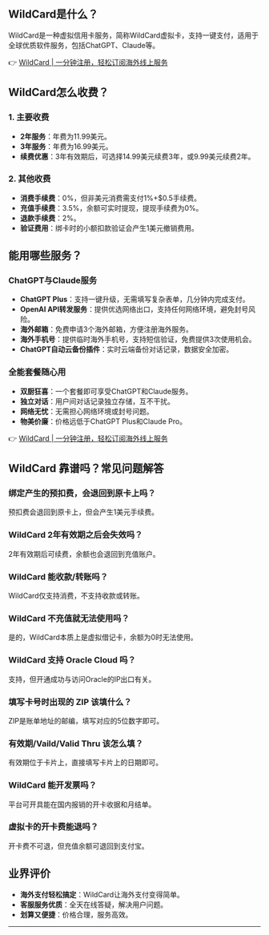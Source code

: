 ## WildCard是什么？

WildCard是一种虚拟信用卡服务，简称WildCard虚拟卡，支持一键支付，适用于全球优质软件服务，包括ChatGPT、Claude等。

👉 [WildCard | 一分钟注册，轻松订阅海外线上服务](https://bit.ly/bewildcard)

## WildCard怎么收费？

### 1. 主要收费

- **2年服务**：年费为11.99美元。
- **3年服务**：年费为16.99美元。
- **续费优惠**：3年有效期后，可选择14.99美元续费3年，或9.99美元续费2年。

### 2. 其他收费

- **消费手续费**：0%，但非美元消费需支付1%+$0.5手续费。
- **充值手续费**：3.5%，余额可实时提现，提现手续费为0%。
- **退款手续费**：2%。
- **验证费用**：绑卡时的小额扣款验证会产生1美元撤销费用。

## 能用哪些服务？

### ChatGPT与Claude服务

- **ChatGPT Plus**：支持一键升级，无需填写复杂表单，几分钟内完成支付。
- **OpenAI API转发服务**：提供优选网络出口，支持任何网络环境，避免封号风险。
- **海外邮箱**：免费申请3个海外邮箱，方便注册海外服务。
- **海外手机号**：提供临时海外手机号，支持短信验证，免费提供3次使用机会。
- **ChatGPT自动云备份插件**：实时云端备份对话记录，数据安全加密。

### 全能套餐随心用

- **双厨狂喜**：一个套餐即可享受ChatGPT和Claude服务。
- **独立对话**：用户间对话记录独立存储，互不干扰。
- **网络无忧**：无需担心网络环境或封号问题。
- **物美价廉**：价格远低于ChatGPT Plus和Claude Pro。

👉 [WildCard | 一分钟注册，轻松订阅海外线上服务](https://bit.ly/bewildcard)

## WildCard 靠谱吗？常见问题解答

### 绑定产生的预扣费，会退回到原卡上吗？

预扣费会退回到原卡上，但会产生1美元手续费。

### WildCard 2年有效期之后会失效吗？

2年有效期后可续费，余额也会退回到充值账户。

### WildCard 能收款/转账吗？

WildCard仅支持消费，不支持收款或转账。

### WildCard 不充值就无法使用吗？

是的，WildCard本质上是虚拟借记卡，余额为0时无法使用。

### WildCard 支持 Oracle Cloud 吗？

支持，但开通成功与访问Oracle的IP出口有关。

### 填写卡号时出现的 ZIP 该填什么？

ZIP是账单地址的邮编，填写对应的5位数字即可。

### 有效期/Vaild/Valid Thru 该怎么填？

有效期位于卡片上，直接填写卡片上的日期即可。

### WildCard 能开发票吗？

平台可开具能在国内报销的开卡收据和月结单。

### 虚拟卡的开卡费能退吗？

开卡费不可退，但充值余额可退回到支付宝。

## 业界评价

- **海外支付轻松搞定**：WildCard让海外支付变得简单。
- **客服服务优质**：全天在线答疑，解决用户问题。
- **划算又便捷**：价格合理，服务高效。

---